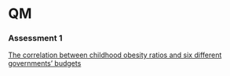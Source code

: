 # QM
### Assessment 1
[The correlation between childhood obesity ratios and six different governments’ budgets](https://github.com/akiakutaji/QM/blob/main/Assessment%201/The%20correlation%20between%20childhood%20obesity%20ratios%20and%20six%20different%20governments%E2%80%99%20budgets.pdf)
